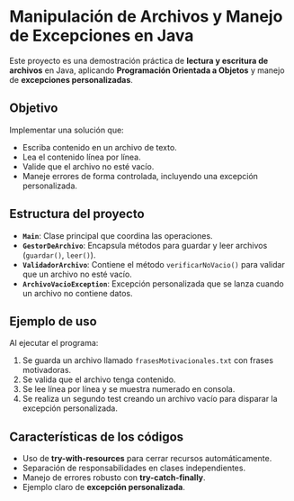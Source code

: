 # Manipulación de Archivos y Manejo de Excepciones en Java
Este proyecto es una demostración práctica de **lectura y escritura de archivos** en Java, aplicando **Programación Orientada a Objetos** y manejo de **excepciones personalizadas**.

## Objetivo
Implementar una solución que:
- Escriba contenido en un archivo de texto.
- Lea el contenido línea por línea.
- Valide que el archivo no esté vacío.
- Maneje errores de forma controlada, incluyendo una excepción personalizada.

## Estructura del proyecto
- **`Main`**: Clase principal que coordina las operaciones.
- **`GestorDeArchivo`**: Encapsula métodos para guardar y leer archivos (`guardar()`, `leer()`).
- **`ValidadorArchivo`**: Contiene el método `verificarNoVacio()` para validar que un archivo no esté vacío.
- **`ArchivoVacioException`**: Excepción personalizada que se lanza cuando un archivo no contiene datos.

## Ejemplo de uso
Al ejecutar el programa:
1. Se guarda un archivo llamado `frasesMotivacionales.txt` con frases motivadoras.
2. Se valida que el archivo tenga contenido.
3. Se lee línea por línea y se muestra numerado en consola.
4. Se realiza un segundo test creando un archivo vacío para disparar la excepción personalizada.

## Características de los códigos
- Uso de **try-with-resources** para cerrar recursos automáticamente.
- Separación de responsabilidades en clases independientes.
- Manejo de errores robusto con **try-catch-finally**.
- Ejemplo claro de **excepción personalizada**.
